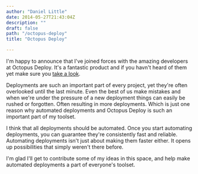 ```yaml
---
author: "Daniel Little"
date: 2014-05-27T21:43:04Z
description: ""
draft: false
path: "/octopus-deploy"
title: "Octopus Deploy"

---
```


I'm happy to announce that I've joined forces with the amazing developers at Octopus Deploy. It's a fantastic product and if you havn't heard of them yet make sure you [take a look](http://octopusdeploy.com/).

Deployments are such an important part of every project, yet they're often overlooked until the last minute. Even the best of us make mistakes and when we're under the pressure of a new deployment things can easily be rushed or forgotten. Often resulting in more deployments. Which is just one reason why automated deployments and Octopus Deploy is such an important part of my toolset.

I think that all deployments should be automated. Once you start automating deployments, you can guarantee they're consistently fast and reliable. Automating deployments isn't just about making them faster either. It opens up possibilities that simply weren't there before.

I'm glad I'll get to contribute some of my ideas in this space, and help make automated deployments a part of everyone's toolset.